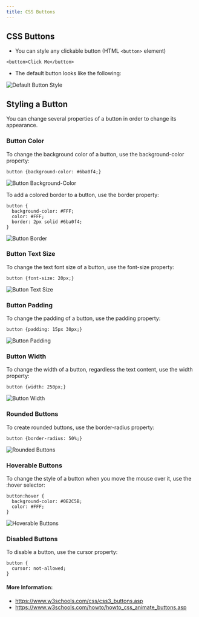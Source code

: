 ```yaml
---
title: CSS Buttons
---
```

## CSS Buttons

* You can style any clickable button (HTML `<button>` element)

`<button>Click Me</button>`

* The default button looks like the following:

![Default Button Style](https://image.ibb.co/kCweAm/button.png "Default Button Style")


## Styling a Button

You can change several properties of a button in order to change its appearance.


### Button Color

To change the background color of a button, use the background-color property:

`button {background-color: #6ba0f4;}`

![Button Background-Color](https://image.ibb.co/f5Xpt6/button_bg_blue.png "Button Background-Color")

To add a colored border to a button, use the border property:

```
button {
  background-color: #FFF;
  color: #FFF;
  border: 2px solid #6ba0f4;
}
```

![Button Border](https://image.ibb.co/kUqymR/button_border_blue.png "Button Border")


### Button Text Size

To change the text font size of a button, use the font-size property:

`button {font-size: 20px;}`

![Button Text Size](https://image.ibb.co/gM9r6R/button_fontsize.png "Button Text Size")


### Button Padding

To change the padding of a button, use the padding property:

`button {padding: 15px 30px;}`

![Button Padding](https://image.ibb.co/fKer6R/button_padding.png "Button Padding")


### Button Width

To change the width of a button, regardless the text content, use the width property:

`button {width: 250px;}`

![Button Width](https://image.ibb.co/cDgSfm/button_width.png "Button Width")


### Rounded Buttons

To create rounded buttons, use the border-radius property:

`button {border-radius: 50%;}`

![Rounded Buttons](https://image.ibb.co/cfH00m/button_bradius.png "Rounded Buttons")


### Hoverable Buttons

To change the style of a button when you move the mouse over it, use the :hover selector:

```
button:hover {
  background-color: #0E2C5B;
  color: #FFF;
}
```

![Hoverable Buttons](https://image.ibb.co/hxQnfm/button_hover.png "Hoverable Buttons")


### Disabled Buttons

To disable a button, use the cursor property:

```
button {
  cursor: not-allowed;
}
```

#### More Information:
* https://www.w3schools.com/css/css3_buttons.asp
* https://www.w3schools.com/howto/howto_css_animate_buttons.asp
